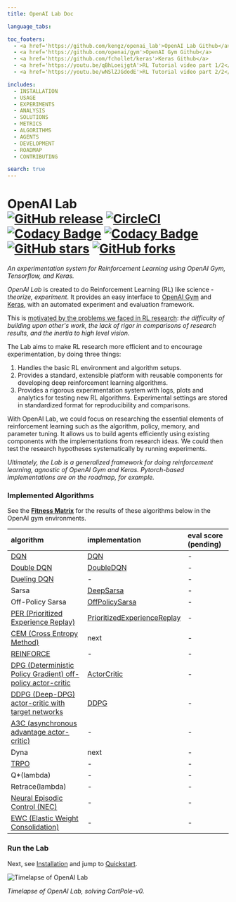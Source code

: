 ```yaml
---
title: OpenAI Lab Doc

language_tabs:

toc_footers:
  - <a href='https://github.com/kengz/openai_lab'>OpenAI Lab Github</a>
  - <a href='https://github.com/openai/gym'>OpenAI Gym Github</a>
  - <a href='https://github.com/fchollet/keras'>Keras Github</a>
  - <a href='https://youtu.be/qBhLoeijgtA'>RL Tutorial video part 1/2</a>
  - <a href='https://youtu.be/wNSlZJGdodE'>RL Tutorial video part 2/2</a>

includes:
  - INSTALLATION
  - USAGE
  - EXPERIMENTS
  - ANALYSIS
  - SOLUTIONS
  - METRICS
  - ALGORITHMS
  - AGENTS
  - DEVELOPMENT
  - ROADMAP
  - CONTRIBUTING

search: true
---
```


# OpenAI Lab </br> [![GitHub release](https://img.shields.io/github/release/kengz/openai_lab.svg)](https://github.com/kengz/openai_lab) [![CircleCI](https://circleci.com/gh/kengz/openai_lab.svg?style=shield)](https://circleci.com/gh/kengz/openai_lab) [![Codacy Badge](https://api.codacy.com/project/badge/Grade/9e55f845b10b4b51b213620bfb98e4b3)](https://www.codacy.com/app/kengzwl/openai_lab?utm_source=github.com&amp;utm_medium=referral&amp;utm_content=kengz/openai_lab&amp;utm_campaign=Badge_Grade) [![Codacy Badge](https://api.codacy.com/project/badge/Coverage/9e55f845b10b4b51b213620bfb98e4b3)](https://www.codacy.com/app/kengzwl/openai_lab?utm_source=github.com&utm_medium=referral&utm_content=kengz/openai_lab&utm_campaign=Badge_Coverage) [![GitHub stars](https://img.shields.io/github/stars/kengz/openai_lab.svg?style=social&label=Star)](https://github.com/kengz/openai_lab) [![GitHub forks](https://img.shields.io/github/forks/kengz/openai_lab.svg?style=social&label=Fork)](https://github.com/kengz/openai_lab)

_An experimentation system for Reinforcement Learning using OpenAI Gym, Tensorflow, and Keras._

_OpenAI Lab_ is created to do Reinforcement Learning (RL) like science - _theorize, experiment_. It provides an easy interface to [OpenAI Gym](https://gym.openai.com/) and [Keras](https://keras.io/), with an automated experiment and evaluation framework.

This is [motivated by the problems we faced in RL research](#motivations): *the difficulty of building upon other's work, the lack of rigor in comparisons of research results, and the inertia to high level vision.*

The Lab aims to make RL research more efficient and to encourage experimentation, by doing three things:

1. Handles the basic RL environment and algorithm setups.
2. Provides a standard, extensible platform with reusable components for developing deep reinforcement learning algorithms.
3. Provides a rigorous experimentation system with logs, plots and analytics for testing new RL algorithms. Experimental settings are stored in standardized format for reproducibility and comparisons.

With OpenAI Lab, we could focus on researching the essential elements of reinforcement learning such as the algorithm, policy, memory, and parameter tuning. It allows us to build agents efficiently using existing components with the implementations from research ideas. We could then test the research hypotheses systematically by running experiments.

*Ultimately, the Lab is a generalized framework for doing reinforcement learning, agnostic of OpenAI Gym and Keras. Pytorch-based implementations are on the roadmap, for example.*

### Implemented Algorithms

See the **[Fitness Matrix](#fitness-matrix)** for the results of these algorithms below in the OpenAI gym environments.

|algorithm|implementation|eval score (pending)|
|:---|:---|:---|
|[DQN](https://arxiv.org/abs/1312.5602)|[DQN](https://github.com/kengz/openai_lab/blob/master/rl/agent/dqn.py)|-|
|[Double DQN](https://arxiv.org/abs/1509.06461)|[DoubleDQN](https://github.com/kengz/openai_lab/blob/master/rl/agent/double_dqn.py)|-|
|[Dueling DQN](https://arxiv.org/abs/1511.06581)|-|-|
|Sarsa|[DeepSarsa](https://github.com/kengz/openai_lab/blob/master/rl/agent/deep_sarsa.py)|-|
|Off-Policy Sarsa|[OffPolicySarsa](https://github.com/kengz/openai_lab/blob/master/rl/agent/offpol_sarsa.py)|-|
|[PER (Prioritized Experience Replay)](https://arxiv.org/abs/1511.05952)|[PrioritizedExperienceReplay](https://github.com/kengz/openai_lab/blob/master/rl/memory/prioritized_exp_replay.py)|-|
|[CEM (Cross Entropy Method)](https://en.wikipedia.org/wiki/Cross-entropy_method)|next|-|
|[REINFORCE](http://incompleteideas.net/sutton/williams-92.pdf)|-|-|
|[DPG (Deterministic Policy Gradient) off-policy actor-critic](http://jmlr.org/proceedings/papers/v32/silver14.pdf)|[ActorCritic](https://github.com/kengz/openai_lab/blob/master/rl/agent/actor_critic.py)|-|
|[DDPG (Deep-DPG) actor-critic with target networks](https://arxiv.org/abs/1509.02971)|[DDPG](https://github.com/kengz/openai_lab/blob/master/rl/agent/ddpg.py)|-|
|[A3C (asynchronous advantage actor-critic)](https://arxiv.org/pdf/1602.01783.pdf)|-|-|
|Dyna|next|-|
|[TRPO](https://arxiv.org/abs/1502.05477)|-|-|
|Q*(lambda)|-|-|
|Retrace(lambda)|-|-|
|[Neural Episodic Control (NEC)](https://arxiv.org/abs/1703.01988)|-|-|
|[EWC (Elastic Weight Consolidation)](https://arxiv.org/abs/1612.00796)|-|-|


### Run the Lab

Next, see [Installation](#installation) and jump to [Quickstart](#quickstart).


<div style="max-width: 100%"><img alt="Timelapse of OpenAI Lab" src="./images/lab_demo_dqn.gif" /></div>

*Timelapse of OpenAI Lab, solving CartPole-v0.*

